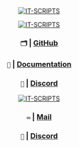 <iv align="center">

[![IT-SCRIPTS](https://i.imgur.com/3I5J2BI.png)](https://github.com/inseltreff-net)
</div>


<iv align="center">

[![IT-SCRIPTS](https://i.imgur.com/EWwrC7g.png)](https://github.com/inseltreff-net)
</div>

### `🗂️` | [GitHub](https://github.com/it-scripts)
### `📖` | [Documentation](https://docs.allroundjonu.net)
### `💬` | [Discord](https://discord.gg/dRfAPVBM82)


<iv align="center">

[![IT-SCRIPTS](https://i.imgur.com/rmJ63QI.png)](https://github.com/inseltreff-net)
</div>

### `✉️` | [Mail](mailto:kontakt@allroundjonu.net)
### `💬` | [Discord](https://discord.gg/dRfAPVBM82)
